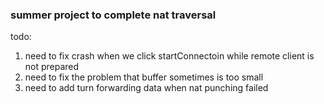 ### summer project to complete nat traversal

todo:
1. need to fix crash when we click startConnectoin while remote client is not prepared
2. need to fix the problem that buffer sometimes is too small
3. need to add turn forwarding data when nat punching failed
